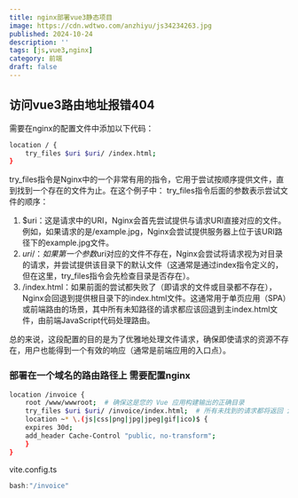 ```yaml
---
title: nginx部署vue3静态项目
image: https://cdn.wdtwo.com/anzhiyu/js34234263.jpg
published: 2024-10-24
description: ''
tags: [js,vue3,nginx]
category: 前端
draft: false 
---
```


## 访问vue3路由地址报错404

需要在nginx的配置文件中添加以下代码：
```bash
location / {
    try_files $uri $uri/ /index.html;
}
```

try_files指令是Nginx中的一个非常有用的指令，它用于尝试按顺序提供文件，直到找到一个存在的文件为止。在这个例子中：
try_files指令后面的参数表示尝试文件的顺序：
1. $uri：这是请求中的URI，Nginx会首先尝试提供与请求URI直接对应的文件。例如，如果请求的是/example.jpg，Nginx会尝试提供服务器上位于该URI路径下的example.jpg文件。
2. $uri/：如果第一个参数$uri对应的文件不存在，Nginx会尝试将请求视为对目录的请求，并尝试提供该目录下的默认文件（这通常是通过index指令定义的，但在这里，try_files指令会先检查目录是否存在）。
3. /index.html：如果前面的尝试都失败了（即请求的文件或目录都不存在），Nginx会回退到提供根目录下的index.html文件。这通常用于单页应用（SPA）或前端路由的场景，其中所有未知路径的请求都应该回退到主index.html文件，由前端JavaScript代码处理路由。

总的来说，这段配置的目的是为了优雅地处理文件请求，确保即使请求的资源不存在，用户也能得到一个有效的响应（通常是前端应用的入口点）。


### 部署在一个域名的路由路径上 需要配置nginx
```bash
location /invoice {  
    root /www/wwwroot;  # 确保这是您的 Vue 应用构建输出的正确目录  
    try_files $uri $uri/ /invoice/index.html;  # 所有未找到的请求都将返回 index.html 
    location ~* \.(js|css|png|jpg|jpeg|gif|ico)$ {  
    expires 30d;  
    add_header Cache-Control "public, no-transform";  
    }  
}
```
vite.config.ts
```js
bash:"/invoice"
```